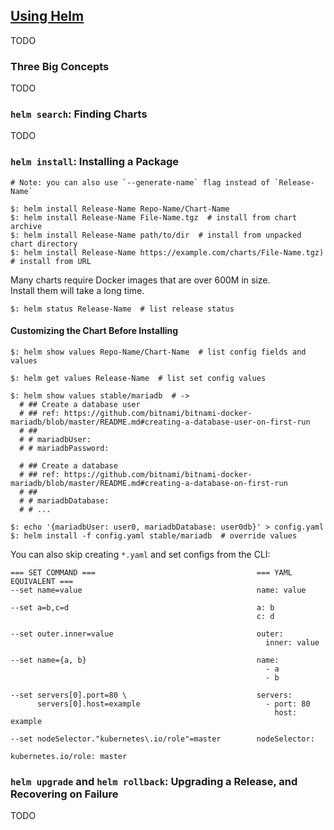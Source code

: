 ## [Using Helm](https://helm.sh/docs/intro/using_helm/)

TODO

### Three Big Concepts

TODO

### `helm search`: Finding Charts

TODO

### `helm install`: Installing a Package

```
# Note: you can also use `--generate-name` flag instead of `Release-Name`

$: helm install Release-Name Repo-Name/Chart-Name
$: helm install Release-Name File-Name.tgz  # install from chart archive
$: helm install Release-Name path/to/dir  # install from unpacked chart directory
$: helm install Release-Name https://example.com/charts/File-Name.tgz)  # install from URL
```

Many charts require Docker images that are over 600M in size.  
Install them will take a long time.  

```
$: helm status Release-Name  # list release status
```

#### Customizing the Chart Before Installing

```
$: helm show values Repo-Name/Chart-Name  # list config fields and values

$: helm get values Release-Name  # list set config values
```

```
$: helm show values stable/mariadb  # ->
  # ## Create a database user
  # ## ref: https://github.com/bitnami/bitnami-docker-mariadb/blob/master/README.md#creating-a-database-user-on-first-run
  # ##
  # # mariadbUser:
  # # mariadbPassword:

  # ## Create a database
  # ## ref: https://github.com/bitnami/bitnami-docker-mariadb/blob/master/README.md#creating-a-database-on-first-run
  # ##
  # # mariadbDatabase:
  # # ...
```

```
$: echo '{mariadbUser: user0, mariadbDatabase: user0db}' > config.yaml
$: helm install -f config.yaml stable/mariadb  # override values
```

You can also skip creating `*.yaml` and set configs from the CLI:
```
=== SET COMMAND ===                                    === YAML EQUIVALENT ===
--set name=value                                       name: value

--set a=b,c=d                                          a: b
                                                       c: d

--set outer.inner=value                                outer:
                                                         inner: value

--set name={a, b}                                      name:
                                                         - a
                                                         - b

--set servers[0].port=80 \                             servers:
      servers[0].host=example                            - port: 80
                                                           host: example

--set nodeSelector."kubernetes\.io/role"=master        nodeSelector:
                                                         kubernetes.io/role: master
```

### `helm upgrade` and `helm rollback`: Upgrading a Release, and Recovering on Failure

TODO
